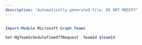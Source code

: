 ```yaml
---
description: "Automatically generated file. DO NOT MODIFY"
---
```


```powershell

Import-Module Microsoft.Graph.Teams

Get-MgTeamScheduleTimeOffRequest -TeamId $teamId

```